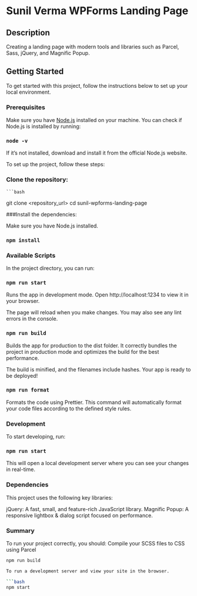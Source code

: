 # Sunil Verma WPForms Landing Page

## Description

Creating a landing page with modern tools and libraries such as Parcel, Sass, jQuery, and Magnific Popup.

## Getting Started

To get started with this project, follow the instructions below to set up your local environment.

### Prerequisites

Make sure you have [Node.js](https://nodejs.org/) installed on your machine. You can check if Node.js is installed by running:

### `node -v`


If it’s not installed, download and install it from the official Node.js website.

To set up the project, follow these steps:

### Clone the repository:

    ```bash
   git clone <repository_url>
   cd sunil-wpforms-landing-page


###Install the dependencies:

Make sure you have Node.js installed.

### `npm install`


### Available Scripts

In the project directory, you can run:

### `npm run start`
Runs the app in development mode.
Open http://localhost:1234 to view it in your browser.

The page will reload when you make changes.
You may also see any lint errors in the console.

### `npm run build`
Builds the app for production to the dist folder.
It correctly bundles the project in production mode and optimizes the build for the best performance.

The build is minified, and the filenames include hashes.
Your app is ready to be deployed!

### `npm run format`
Formats the code using Prettier.
This command will automatically format your code files according to the defined style rules.


### Development

To start developing, run:

### `npm run start`

This will open a local development server where you can see your changes in real-time.



### Dependencies

This project uses the following key libraries:

jQuery: A fast, small, and feature-rich JavaScript library.
Magnific Popup: A responsive lightbox & dialog script focused on performance.



### Summary

To run your project correctly, you should: Compile your SCSS files to CSS using Parcel 

```bash
npm run build

To run a development server and view your site in the browser.

```bash
npm start
